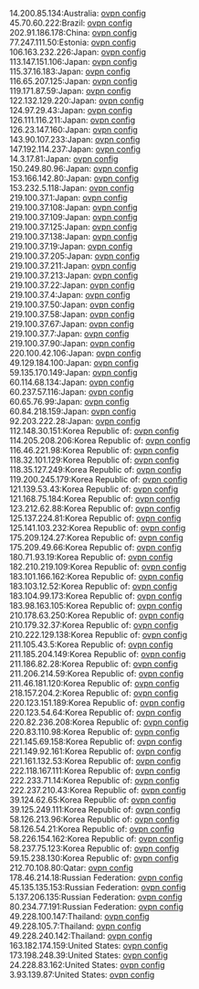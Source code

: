 14.200.85.134:Australia: [ovpn config](vpn/14_200_85_134.ovpn)  
45.70.60.222:Brazil: [ovpn config](vpn/45_70_60_222.ovpn)  
202.91.186.178:China: [ovpn config](vpn/202_91_186_178.ovpn)  
77.247.111.50:Estonia: [ovpn config](vpn/77_247_111_50.ovpn)  
106.163.232.226:Japan: [ovpn config](vpn/106_163_232_226.ovpn)  
113.147.151.106:Japan: [ovpn config](vpn/113_147_151_106.ovpn)  
115.37.16.183:Japan: [ovpn config](vpn/115_37_16_183.ovpn)  
116.65.207.125:Japan: [ovpn config](vpn/116_65_207_125.ovpn)  
119.171.87.59:Japan: [ovpn config](vpn/119_171_87_59.ovpn)  
122.132.129.220:Japan: [ovpn config](vpn/122_132_129_220.ovpn)  
124.97.29.43:Japan: [ovpn config](vpn/124_97_29_43.ovpn)  
126.111.116.211:Japan: [ovpn config](vpn/126_111_116_211.ovpn)  
126.23.147.160:Japan: [ovpn config](vpn/126_23_147_160.ovpn)  
143.90.107.233:Japan: [ovpn config](vpn/143_90_107_233.ovpn)  
147.192.114.237:Japan: [ovpn config](vpn/147_192_114_237.ovpn)  
14.3.17.81:Japan: [ovpn config](vpn/14_3_17_81.ovpn)  
150.249.80.96:Japan: [ovpn config](vpn/150_249_80_96.ovpn)  
153.166.142.80:Japan: [ovpn config](vpn/153_166_142_80.ovpn)  
153.232.5.118:Japan: [ovpn config](vpn/153_232_5_118.ovpn)  
219.100.37.1:Japan: [ovpn config](vpn/219_100_37_1.ovpn)  
219.100.37.108:Japan: [ovpn config](vpn/219_100_37_108.ovpn)  
219.100.37.109:Japan: [ovpn config](vpn/219_100_37_109.ovpn)  
219.100.37.125:Japan: [ovpn config](vpn/219_100_37_125.ovpn)  
219.100.37.138:Japan: [ovpn config](vpn/219_100_37_138.ovpn)  
219.100.37.19:Japan: [ovpn config](vpn/219_100_37_19.ovpn)  
219.100.37.205:Japan: [ovpn config](vpn/219_100_37_205.ovpn)  
219.100.37.211:Japan: [ovpn config](vpn/219_100_37_211.ovpn)  
219.100.37.213:Japan: [ovpn config](vpn/219_100_37_213.ovpn)  
219.100.37.22:Japan: [ovpn config](vpn/219_100_37_22.ovpn)  
219.100.37.4:Japan: [ovpn config](vpn/219_100_37_4.ovpn)  
219.100.37.50:Japan: [ovpn config](vpn/219_100_37_50.ovpn)  
219.100.37.58:Japan: [ovpn config](vpn/219_100_37_58.ovpn)  
219.100.37.67:Japan: [ovpn config](vpn/219_100_37_67.ovpn)  
219.100.37.7:Japan: [ovpn config](vpn/219_100_37_7.ovpn)  
219.100.37.90:Japan: [ovpn config](vpn/219_100_37_90.ovpn)  
220.100.42.106:Japan: [ovpn config](vpn/220_100_42_106.ovpn)  
49.129.184.100:Japan: [ovpn config](vpn/49_129_184_100.ovpn)  
59.135.170.149:Japan: [ovpn config](vpn/59_135_170_149.ovpn)  
60.114.68.134:Japan: [ovpn config](vpn/60_114_68_134.ovpn)  
60.237.57.116:Japan: [ovpn config](vpn/60_237_57_116.ovpn)  
60.65.76.99:Japan: [ovpn config](vpn/60_65_76_99.ovpn)  
60.84.218.159:Japan: [ovpn config](vpn/60_84_218_159.ovpn)  
92.203.222.28:Japan: [ovpn config](vpn/92_203_222_28.ovpn)  
112.148.30.151:Korea Republic of: [ovpn config](vpn/112_148_30_151.ovpn)  
114.205.208.206:Korea Republic of: [ovpn config](vpn/114_205_208_206.ovpn)  
116.46.221.98:Korea Republic of: [ovpn config](vpn/116_46_221_98.ovpn)  
118.32.101.129:Korea Republic of: [ovpn config](vpn/118_32_101_129.ovpn)  
118.35.127.249:Korea Republic of: [ovpn config](vpn/118_35_127_249.ovpn)  
119.200.245.179:Korea Republic of: [ovpn config](vpn/119_200_245_179.ovpn)  
121.139.53.43:Korea Republic of: [ovpn config](vpn/121_139_53_43.ovpn)  
121.168.75.184:Korea Republic of: [ovpn config](vpn/121_168_75_184.ovpn)  
123.212.62.88:Korea Republic of: [ovpn config](vpn/123_212_62_88.ovpn)  
125.137.224.81:Korea Republic of: [ovpn config](vpn/125_137_224_81.ovpn)  
125.141.103.232:Korea Republic of: [ovpn config](vpn/125_141_103_232.ovpn)  
175.209.124.27:Korea Republic of: [ovpn config](vpn/175_209_124_27.ovpn)  
175.209.49.66:Korea Republic of: [ovpn config](vpn/175_209_49_66.ovpn)  
180.71.93.19:Korea Republic of: [ovpn config](vpn/180_71_93_19.ovpn)  
182.210.219.109:Korea Republic of: [ovpn config](vpn/182_210_219_109.ovpn)  
183.101.166.162:Korea Republic of: [ovpn config](vpn/183_101_166_162.ovpn)  
183.103.12.52:Korea Republic of: [ovpn config](vpn/183_103_12_52.ovpn)  
183.104.99.173:Korea Republic of: [ovpn config](vpn/183_104_99_173.ovpn)  
183.98.163.105:Korea Republic of: [ovpn config](vpn/183_98_163_105.ovpn)  
210.178.63.250:Korea Republic of: [ovpn config](vpn/210_178_63_250.ovpn)  
210.179.32.37:Korea Republic of: [ovpn config](vpn/210_179_32_37.ovpn)  
210.222.129.138:Korea Republic of: [ovpn config](vpn/210_222_129_138.ovpn)  
211.105.43.5:Korea Republic of: [ovpn config](vpn/211_105_43_5.ovpn)  
211.185.204.149:Korea Republic of: [ovpn config](vpn/211_185_204_149.ovpn)  
211.186.82.28:Korea Republic of: [ovpn config](vpn/211_186_82_28.ovpn)  
211.206.214.59:Korea Republic of: [ovpn config](vpn/211_206_214_59.ovpn)  
211.46.181.120:Korea Republic of: [ovpn config](vpn/211_46_181_120.ovpn)  
218.157.204.2:Korea Republic of: [ovpn config](vpn/218_157_204_2.ovpn)  
220.123.151.189:Korea Republic of: [ovpn config](vpn/220_123_151_189.ovpn)  
220.123.54.64:Korea Republic of: [ovpn config](vpn/220_123_54_64.ovpn)  
220.82.236.208:Korea Republic of: [ovpn config](vpn/220_82_236_208.ovpn)  
220.83.110.98:Korea Republic of: [ovpn config](vpn/220_83_110_98.ovpn)  
221.145.69.158:Korea Republic of: [ovpn config](vpn/221_145_69_158.ovpn)  
221.149.92.161:Korea Republic of: [ovpn config](vpn/221_149_92_161.ovpn)  
221.161.132.53:Korea Republic of: [ovpn config](vpn/221_161_132_53.ovpn)  
222.118.167.111:Korea Republic of: [ovpn config](vpn/222_118_167_111.ovpn)  
222.233.71.14:Korea Republic of: [ovpn config](vpn/222_233_71_14.ovpn)  
222.237.210.43:Korea Republic of: [ovpn config](vpn/222_237_210_43.ovpn)  
39.124.62.65:Korea Republic of: [ovpn config](vpn/39_124_62_65.ovpn)  
39.125.249.111:Korea Republic of: [ovpn config](vpn/39_125_249_111.ovpn)  
58.126.213.96:Korea Republic of: [ovpn config](vpn/58_126_213_96.ovpn)  
58.126.54.21:Korea Republic of: [ovpn config](vpn/58_126_54_21.ovpn)  
58.226.154.162:Korea Republic of: [ovpn config](vpn/58_226_154_162.ovpn)  
58.237.75.123:Korea Republic of: [ovpn config](vpn/58_237_75_123.ovpn)  
59.15.238.130:Korea Republic of: [ovpn config](vpn/59_15_238_130.ovpn)  
212.70.108.80:Qatar: [ovpn config](vpn/212_70_108_80.ovpn)  
178.46.214.18:Russian Federation: [ovpn config](vpn/178_46_214_18.ovpn)  
45.135.135.153:Russian Federation: [ovpn config](vpn/45_135_135_153.ovpn)  
5.137.206.135:Russian Federation: [ovpn config](vpn/5_137_206_135.ovpn)  
80.234.77.191:Russian Federation: [ovpn config](vpn/80_234_77_191.ovpn)  
49.228.100.147:Thailand: [ovpn config](vpn/49_228_100_147.ovpn)  
49.228.105.7:Thailand: [ovpn config](vpn/49_228_105_7.ovpn)  
49.228.240.142:Thailand: [ovpn config](vpn/49_228_240_142.ovpn)  
163.182.174.159:United States: [ovpn config](vpn/163_182_174_159.ovpn)  
173.198.248.39:United States: [ovpn config](vpn/173_198_248_39.ovpn)  
24.228.83.162:United States: [ovpn config](vpn/24_228_83_162.ovpn)  
3.93.139.87:United States: [ovpn config](vpn/3_93_139_87.ovpn)  
